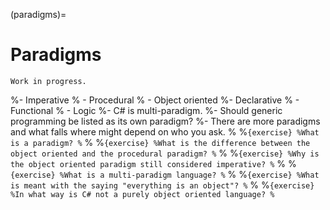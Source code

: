 (paradigms)=
# Paradigms

```{warning}
Work in progress.
```

%- Imperative
%  - Procedural
%  - Object oriented
%- Declarative
%  - Functional
%  - Logic
%- C# is multi-paradigm.
%- Should generic programming be listed as its own paradigm?
%- There are more paradigms and what falls where might depend on who you ask.
%
%```{exercise}
%What is a paradigm?
%```
%
%```{exercise}
%What is the difference between the object oriented and the procedural paradigm?
%```
%
%```{exercise}
%Why is the object oriented paradigm still considered imperative?
%```
%
%```{exercise}
%What is a multi-paradigm language?
%```
%
%```{exercise}
%What is meant with the saying "everything is an object"?
%```
%
%```{exercise}
%In what way is C# not a purely object oriented language?
%```
